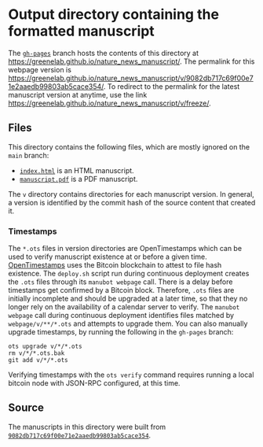 # Output directory containing the formatted manuscript

The [`gh-pages`](https://github.com/greenelab/nature_news_manuscript/tree/gh-pages) branch hosts the contents of this directory at <https://greenelab.github.io/nature_news_manuscript/>.
The permalink for this webpage version is <https://greenelab.github.io/nature_news_manuscript/v/9082db717c69f00e71e2aaedb99803ab5cace354/>.
To redirect to the permalink for the latest manuscript version at anytime, use the link <https://greenelab.github.io/nature_news_manuscript/v/freeze/>.

## Files

This directory contains the following files, which are mostly ignored on the `main` branch:

+ [`index.html`](index.html) is an HTML manuscript.
+ [`manuscript.pdf`](manuscript.pdf) is a PDF manuscript.

The `v` directory contains directories for each manuscript version.
In general, a version is identified by the commit hash of the source content that created it.

### Timestamps

The `*.ots` files in version directories are OpenTimestamps which can be used to verify manuscript existence at or before a given time.
[OpenTimestamps](https://opentimestamps.org/) uses the Bitcoin blockchain to attest to file hash existence.
The `deploy.sh` script run during continuous deployment creates the `.ots` files through its `manubot webpage` call.
There is a delay before timestamps get confirmed by a Bitcoin block.
Therefore, `.ots` files are initially incomplete and should be upgraded at a later time, so that they no longer rely on the availability of a calendar server to verify.
The `manubot webpage` call during continuous deployment identifies files matched by `webpage/v/**/*.ots` and attempts to upgrade them.
You can also manually upgrade timestamps, by running the following in the `gh-pages` branch:

```shell
ots upgrade v/*/*.ots
rm v/*/*.ots.bak
git add v/*/*.ots
```

Verifying timestamps with the `ots verify` command requires running a local bitcoin node with JSON-RPC configured, at this time.

## Source

The manuscripts in this directory were built from
[`9082db717c69f00e71e2aaedb99803ab5cace354`](https://github.com/greenelab/nature_news_manuscript/commit/9082db717c69f00e71e2aaedb99803ab5cace354).
